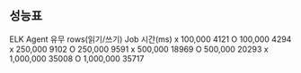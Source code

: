 

## 성능표


ELK Agent 유무         rows(읽기/쓰기)         Job 시간(ms)
x       100,000     4121
O       100,000     4294
x       250,000     9102
O       250,000     9591
x       500,000     18969
O       500,000     20293
x       1,000,000     35008
O       1,000,000     35717
